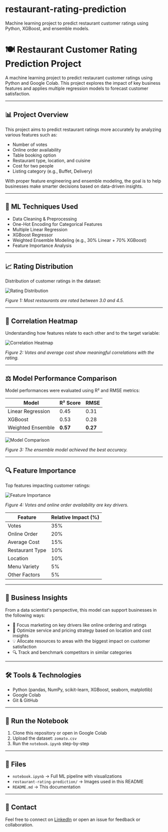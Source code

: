 # restaurant-rating-prediction
Machine learning project to predict restaurant customer ratings using Python, XGBoost, and ensemble models.
# 🍽️ Restaurant Customer Rating Prediction Project

A machine learning project to predict restaurant customer ratings using Python and Google Colab. This project explores the impact of key business features and applies multiple regression models to forecast customer satisfaction.

---

## 📊 Project Overview

This project aims to predict restaurant ratings more accurately by analyzing various features such as:
- Number of votes
- Online order availability
- Table booking option
- Restaurant type, location, and cuisine
- Cost for two people
- Listing category (e.g., Buffet, Delivery)

With proper feature engineering and ensemble modeling, the goal is to help businesses make smarter decisions based on data-driven insights.

---

## 🧠 ML Techniques Used

- Data Cleaning & Preprocessing
- One-Hot Encoding for Categorical Features
- Multiple Linear Regression
- XGBoost Regressor
- Weighted Ensemble Modeling (e.g., 30% Linear + 70% XGBoost)
- Feature Importance Analysis

---

## 📈 Rating Distribution

Distribution of customer ratings in the dataset:

![Rating Distribution](restaurant-rating-prediction/data_distribution.png)

*Figure 1: Most restaurants are rated between 3.0 and 4.5.*

---

## 📌 Correlation Heatmap

Understanding how features relate to each other and to the target variable:

![Correlation Heatmap](restaurant-rating-prediction/correlation_heatmap.png)

*Figure 2: Votes and average cost show meaningful correlations with the rating.*

---

## ⚖️ Model Performance Comparison

Model performances were evaluated using R² and RMSE metrics:

| Model               | R² Score | RMSE   |
|---------------------|----------|--------|
| Linear Regression   | 0.45     | 0.31   |
| XGBoost             | 0.53     | 0.28   |
| Weighted Ensemble   | **0.57** | **0.27** |

![Model Comparison](restaurant-rating-prediction/model_comparison.png)

*Figure 3: The ensemble model achieved the best accuracy.*

---

## 🔍 Feature Importance

Top features impacting customer ratings:

![Feature Importance](restaurant-rating-prediction/feature_importance.png)

*Figure 4: Votes and online order availability are key drivers.*

| Feature            | Relative Impact (%) |
|--------------------|---------------------|
| Votes              | 35%                 |
| Online Order       | 20%                 |
| Average Cost       | 15%                 |
| Restaurant Type    | 10%                 |
| Location           | 10%                 |
| Menu Variety       | 5%                  |
| Other Factors      | 5%                  |

---

## 🎯 Business Insights

From a data scientist's perspective, this model can support businesses in the following ways:

- 🎯 Focus marketing on key drivers like online ordering and ratings
- 📍 Optimize service and pricing strategy based on location and cost insights
- 💡 Allocate resources to areas with the biggest impact on customer satisfaction
- 🔍 Track and benchmark competitors in similar categories

---

## 🛠️ Tools & Technologies

- Python (pandas, NumPy, scikit-learn, XGBoost, seaborn, matplotlib)
- Google Colab
- Git & GitHub

---

## 🚀 Run the Notebook

1. Clone this repository or open in Google Colab
2. Upload the dataset: `zomato.csv`
3. Run the `notebook.ipynb` step-by-step

---

## 📁 Files

- `notebook.ipynb` → Full ML pipeline with visualizations
- `restaurant-rating-prediction/` → Images used in this README
- `README.md` → This documentation

---

## 🤝 Contact

Feel free to connect on [LinkedIn](https://linkedin.com/in/yourname) or open an issue for feedback or collaboration.
